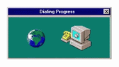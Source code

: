 <p align="center">
  <a href="http://endless.horse">
    <img src=dial-dialup.gif alt="dialup-connection" />
  </a>
</p>
